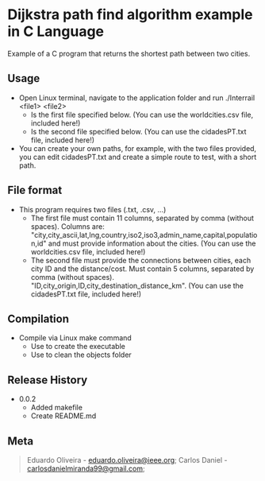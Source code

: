 # Dijkstra path find algorithm example in C Language
Example of a C program that returns the shortest path between two cities.

## Usage
* Open Linux terminal, navigate to the application folder and run ./Interrail \<file1\> \<file2\>
    * <file1> Is the first file specified below. (You can use the worldcities.csv file, included here!) 
    * <file2> Is the second file specified below. (You can use the cidadesPT.txt file, included here!)
* You can create your own paths, for example, with the two files provided, you can edit cidadesPT.txt and create a simple route to test, with a short path.

## File format
* This program requires two files (.txt, .csv, ...)
    * The first file must contain 11 columns, separated by comma (without spaces). Columns are: "city,city_ascii,lat,lng,country,iso2,iso3,admin_name,capital,population,id" and must provide information about the cities. (You can use the worldcities.csv file, included here!)
    * The second file must provide the connections between cities, each city ID and the distance/cost. Must contain 5 columns, separated by comma (without spaces). "ID,city_origin,ID,city_destination_distance_km". (You can use the cidadesPT.txt file, included here!)

## Compilation
* Compile via Linux make command
    * Use <make> to create the executable
    * Use <make clean> to clean the objects folder

## Release History
* 0.0.2
    * Added makefile
    * Create README.md
 
## Meta
> Eduardo Oliveira - eduardo.oliveira@ieee.org; 
> Carlos Daniel - carlosdanielmiranda99@gmail.com;
